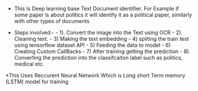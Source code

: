 * This Is Deep learning base Text Document identifier. For Example if some paper is about politics it will identify it as a political paper, similarly with other types of documents

* Steps involved:-
      - 1). Convert the image into the Text using OCR
      - 2). Cleaning text.
      - 3)  Making the text embedding
      - 4)  spliting the train test using tensorflow dataset API
      - 5)  Feeding the data to model 
      - 6)  Creating Custom CallBacks
      - 7)  After training getting the prediction
      - 8). Converting the prediction into the classifcaiton label such as politics, medical etc.
     
*This Uses Reccurent Neural Network Which is Long short Term memory (LSTM) model for training

